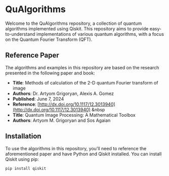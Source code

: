 # QuAlgorithms

Welcome to the QuAlgorithms repository, a collection of quantum algorithms implemented using Qiskit. This repository aims to provide easy-to-understand implementations of various quantum algorithms, with a focus on the Quantum Fourier Transform (QFT).

## Reference Paper

The algorithms and examples in this repository are based on the research presented in the following paper and book:

- **Title**: Methods of calculation of the 2-D quantum Fourier transform of image
- **Authors**: Dr. Artyom Grigoryan, Alexis A. Gomez
- **Published**: June 7, 2024
- **Reference**: [http://dx.doi.org/10.1117/12.3013940](http://dx.doi.org/10.1117/12.3013940)
&nbsp
- **Title**: Quantum Image Processing: A Mathematical Toolbox
- **Authors**: Artyom M. Grigoryan and Sos Agaian


## Installation

To use the algorithms in this repository, you'll need to reference the aforementioned paper and have Python and Qiskit installed. You can install Qiskit using pip:

```bash
pip install qiskit
